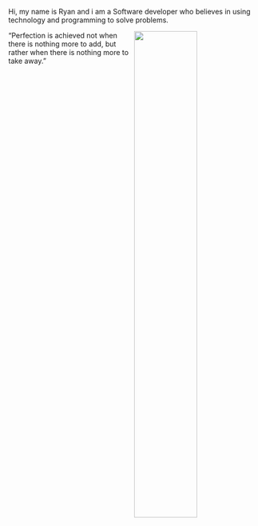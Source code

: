 Hi, my name is Ryan and i am a Software developer who believes in using technology and programming to solve problems.

<img src="https://github.com/FikraOps/FikraOps/blob/master/desksma.jpg" width="50%" height="50%" style="float:right;">

“Perfection is achieved not when there is nothing more to add, but rather when there is nothing more to take away.”

